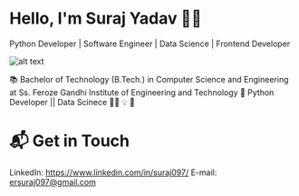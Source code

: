 # Hello, I'm Suraj Yadav 👩‍💻
Python Developer | Software Engineer | Data Science | Frontend Developer 

![alt text](https://i.giphy.com/media/v1.Y2lkPTc5MGI3NjExM3VranlyMjkwMm5wdXo3bGF1c2hhNmU3djRkdHhvYnIyaHlnNTR0dCZlcD12MV9pbnRlcm5hbF9naWZfYnlfaWQmY3Q9Zw/qgQUggAC3Pfv687qPC/giphy.gif)

📚 Bachelor of Technology (B.Tech.) in  Computer Science and Engineering at Ss. Feroze Gandhi Institute of Engineering and Technology
🐍 Python Developer || Data Scinece
👩‍🏫 
💡 
🧬 

# 📬 Get in Touch
LinkedIn: https://www.linkedin.com/in/suraj097/
E-mail: ersuraj097@gmail.com
